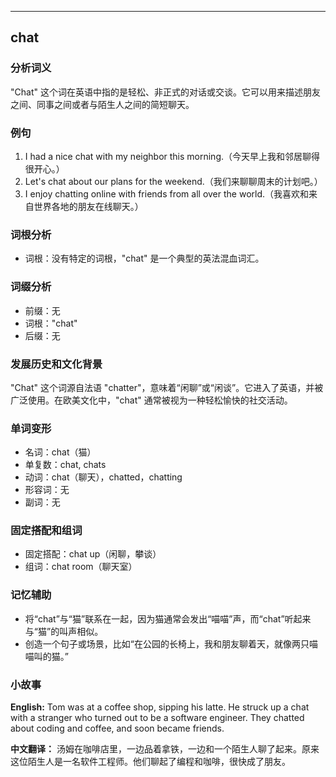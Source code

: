 
---------------
## chat
### 分析词义
"Chat" 这个词在英语中指的是轻松、非正式的对话或交谈。它可以用来描述朋友之间、同事之间或者与陌生人之间的简短聊天。

### 例句
1. I had a nice chat with my neighbor this morning.（今天早上我和邻居聊得很开心。）
2. Let's chat about our plans for the weekend.（我们来聊聊周末的计划吧。）
3. I enjoy chatting online with friends from all over the world.（我喜欢和来自世界各地的朋友在线聊天。）

### 词根分析
- 词根：没有特定的词根，"chat" 是一个典型的英法混血词汇。

### 词缀分析
- 前缀：无
- 词根："chat"
- 后缀：无

### 发展历史和文化背景
"Chat" 这个词源自法语 "chatter"，意味着“闲聊”或“闲谈”。它进入了英语，并被广泛使用。在欧美文化中，"chat" 通常被视为一种轻松愉快的社交活动。

### 单词变形
- 名词：chat（猫）
- 单复数：chat, chats
- 动词：chat（聊天），chatted，chatting
- 形容词：无
- 副词：无

### 固定搭配和组词
- 固定搭配：chat up（闲聊，攀谈）
- 组词：chat room（聊天室）

### 记忆辅助
- 将“chat”与“猫”联系在一起，因为猫通常会发出“喵喵”声，而“chat”听起来与“猫”的叫声相似。
- 创造一个句子或场景，比如“在公园的长椅上，我和朋友聊着天，就像两只喵喵叫的猫。”

### 小故事
**English:**
Tom was at a coffee shop, sipping his latte. He struck up a chat with a stranger who turned out to be a software engineer. They chatted about coding and coffee, and soon became friends.

**中文翻译：**
汤姆在咖啡店里，一边品着拿铁，一边和一个陌生人聊了起来。原来这位陌生人是一名软件工程师。他们聊起了编程和咖啡，很快成了朋友。

